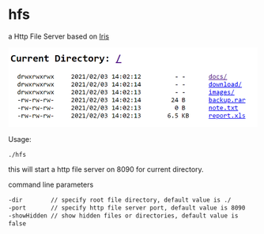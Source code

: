 # hfs
a Http File Server based on [Iris](https://github.com/kataras/iris)

<img src="https://github.com/tuhao1020/filerepo/blob/master/images/hfs.png">

Usage:
```
./hfs
```

this will start a http file server on 8090 for current directory.

command line parameters
```
-dir        // specify root file directory, default value is ./
-port       // specify http file server port, default value is 8090
-showHidden // show hidden files or directories, default value is false
```

